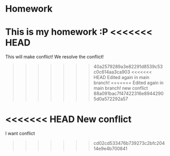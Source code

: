 # Homework
This is my homework :P
<<<<<<< HEAD
=======
This will make conflict!
We resolve the conflict!
>>>>>>> 40a2579289a3e82291d8539c53c0c614aa3ca903
<<<<<<< HEAD
Edited again in main branch!
=======
Edited again in main branch!
new conflict
>>>>>>> 88a091bac7f47422316e89442905d0a572292a57

<<<<<<< HEAD
New conflict
=======

I want conflict
>>>>>>> cd02cd533476b739273c2bfc20414e9e4b700841
